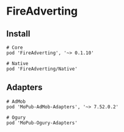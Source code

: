 # FireAdverting

## Install

```
# Core
pod 'FireAdverting', '~> 0.1.10'

# Native
pod 'FireAdverting/Native'

```

## Adapters
```
# AdMob
pod 'MoPub-AdMob-Adapters', '~> 7.52.0.2'

# Ogury
pod 'MoPub-Ogury-Adapters'

```
